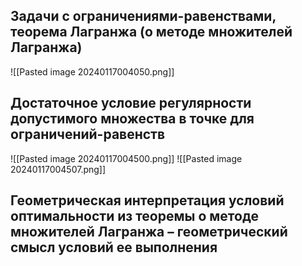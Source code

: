 
## Задачи с ограничениями-равенствами, теорема Лагранжа (о методе множителей Лагранжа)

![[Pasted image 20240117004050.png]]

## Достаточное условие регулярности допустимого множества в точке для ограничений-равенств

![[Pasted image 20240117004500.png]]
![[Pasted image 20240117004507.png]]
## Геометрическая интерпретация условий оптимальности из теоремы о методе множителей Лагранжа – геометрический смысл условий ее выполнения